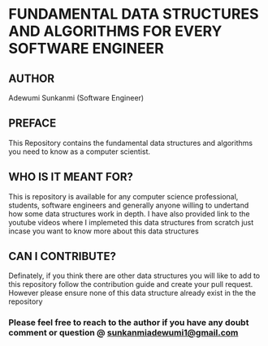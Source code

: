 # FUNDAMENTAL DATA STRUCTURES AND ALGORITHMS FOR EVERY SOFTWARE ENGINEER

## AUTHOR
Adewumi Sunkanmi (Software Engineer) 

## PREFACE
This Repository contains the fundamental  data structures and algorithms you need to know as a computer scientist.

## WHO IS IT MEANT FOR?
This is repository is available for any computer science professional, students, software engineers and generally anyone willing to undertand how some data structures work in depth. I have also provided link to the youtube videos where I implemeted this data structures from scratch just incase you want to know more about this data structures

## CAN I CONTRIBUTE?
Definately, if you think there are other data structures you will like to add to this repository follow the contribution guide and create your pull request. However please ensure none of this data structure already exist in the the repository

### Please feel free to reach to the author if you have any doubt comment or question @ sunkanmiadewumi1@gmail.com